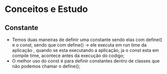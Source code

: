# Conceitos e Estudo

## Constante

- Temos duas maneiras de definir uma constante sendo elas com define() e o const, sendo que com define() -> ele executa em run time da aplicação , 
quando se esta executando a aplicação, ja o const esta em compile time, acontece antes da execução do codigo;
- O melhor uso do const é para definir constantes dentro de classes que não podemos chamar o define();